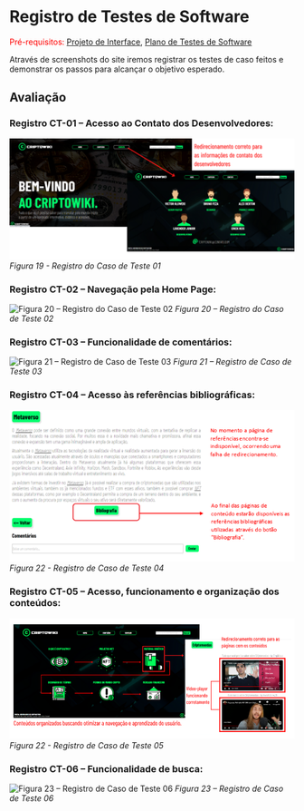 # Registro de Testes de Software

<span style="color:red">Pré-requisitos: <a href="3-Projeto de Interface.md"> Projeto de Interface</a></span>, <a href="8-Plano de Testes de Software.md"> Plano de Testes de Software</a>

Através de screenshots do site iremos registrar os testes de caso feitos e demonstrar os passos para alcançar o objetivo esperado. 

## Avaliação

### Registro CT-01 – Acesso ao Contato dos Desenvolvedores:

![Figura 19 - Registro do Caso de Teste 01](./img/Figura%2019%20-%20Registro%20do%20Caso%20de%20Teste%2001.png)
*Figura 19 - Registro do Caso de Teste 01*

### Registro CT-02 – Navegação pela Home Page:

![Figura 20 – Registro do Caso de Teste 02](./img/Figura%2020%20%E2%80%93%20Registro%20do%20Caso%20de%20Teste%2002.png)
*Figura 20 – Registro do Caso de Teste 02*

### Registro CT-03 – Funcionalidade de comentários:

![Figura 21 – Registro de Caso de Teste 03](./img/Figura%2021%20%E2%80%93%20Registro%20de%20Caso%20de%20Teste%2003.png)
*Figura 21 – Registro de Caso de Teste 03*

### Registro CT-04 – Acesso às referências bibliográficas:

![Figura 22 - Registro de Caso de Teste 04](./img/Figura%2022%20-%20Registro%20de%20Caso%20de%20Teste%2004.PNG)
*Figura 22 - Registro de Caso de Teste 04*

### Registro CT-05 – Acesso, funcionamento e organização dos conteúdos:

![Figura 22 - Registro de Caso de Teste 05](./img/Figura%2022%20-%20Registro%20de%20Caso%20de%20Teste%2005.png)
*Figura 22 - Registro de Caso de Teste 05*

### Registro CT-06 – Funcionalidade de busca: 

![Figura 23 – Registro de Caso de Teste 06](./img/Figura%2023%20%E2%80%93%20Registro%20de%20Caso%20de%20Teste%2006.PNG)
*Figura 23 – Registro de Caso de Teste 06*